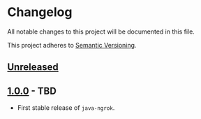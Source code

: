 # Changelog
All notable changes to this project will be documented in this file.

This project adheres to [Semantic Versioning](https://semver.org/spec/v2.0.0.html).

## [Unreleased](https://github.com/alexdlaird/java-ngrok/compare/1.0.0...HEAD)

## [1.0.0](https://github.com/alexdlaird/java-ngrok/releases/tag/1.0.0) - TBD
- First stable release of `java-ngrok`.